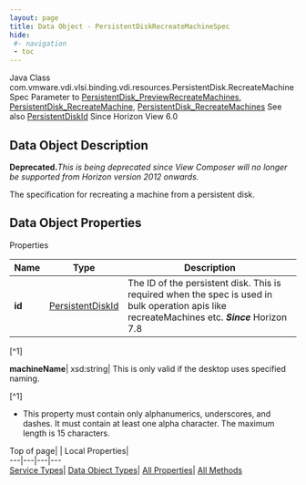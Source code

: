 ```yaml
---
layout: page
title: Data Object - PersistentDiskRecreateMachineSpec
hide:
 #- navigation
 - toc
---
```






Java Class
    com.vmware.vdi.vlsi.binding.vdi.resources.PersistentDisk.RecreateMachineSpec
Parameter to
     [PersistentDisk_PreviewRecreateMachines](vdi.resources.PersistentDisk.md#previewRecreateMachines), [PersistentDisk_RecreateMachine](vdi.resources.PersistentDisk.md#recreateMachine), [PersistentDisk_RecreateMachines](vdi.resources.PersistentDisk.md#recreateMachines)
See also
     [PersistentDiskId](vdi.entity.PersistentDiskId.md)
Since 
    Horizon View 6.0

## Data Object Description 

**Deprecated.**_This is being deprecated since View Composer will no longer be supported from Horizon version 2012 onwards._

The specification for recreating a machine from a persistent disk. 

## Data Object Properties

Properties

Name |  Type |  Description   
---|---|---  
**id**| [PersistentDiskId](vdi.entity.PersistentDiskId.md)|  The ID of the persistent disk. This is required when the spec is used in bulk operation apis like recreateMachines etc.  **_Since_** Horizon 7.8  


[^1]

  
**machineName**|  xsd:string|  This is only valid if the desktop uses specified naming.   


[^1]
  * This property must contain only alphanumerics, underscores, and dashes. It must contain at least one alpha character. The maximum length is 15 characters. 

  
  
  
Top of page| | Local Properties|   
---|---|---|---  
[Service Types](index-mo_types.md)| [Data Object Types](index-do_types.md)| [All Properties](index-properties.md)| [All Methods](index-methods.md)  
  
  

